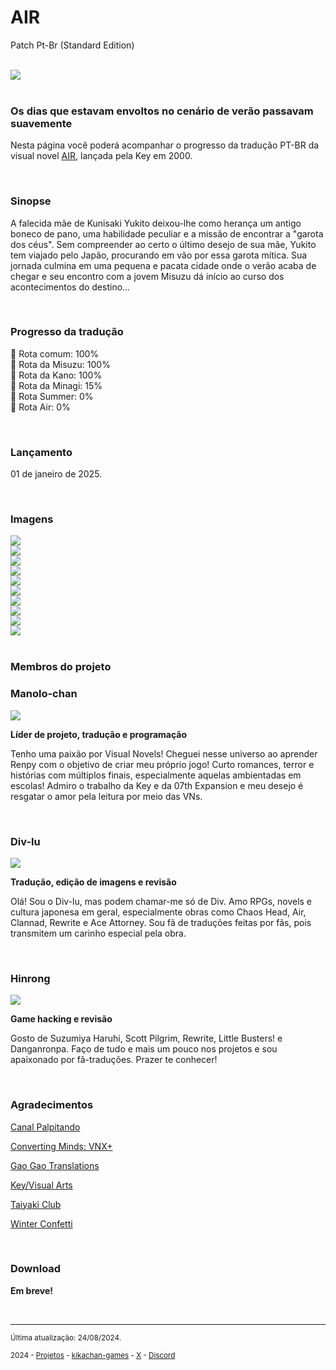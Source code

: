 <h1>AIR</h1>
<p>Patch Pt-Br (Standard Edition)</p>
<br/>
<img src="https://kikachangames.github.io/air/cover.jpeg">
<br/>
<br/>

<h3>Os dias que estavam envoltos no cenário de verão passavam suavemente</h3>
<p>Nesta página você poderá acompanhar o progresso da tradução PT-BR da visual novel <a href="https://vndb.org/v36" target="_blank"> AIR</a>, lançada pela Key em 2000.</p>
<br/>

<h3>Sinopse</h3>
<p>A falecida mãe de Kunisaki Yukito deixou-lhe como herança um antigo boneco de pano, uma habilidade peculiar e a missão de encontrar a "garota dos céus". Sem compreender ao certo o último desejo de sua mãe, Yukito tem viajado pelo Japão, procurando em vão por essa garota mítica. Sua jornada culmina em uma pequena e pacata cidade onde o verão acaba de chegar e seu encontro com a jovem Misuzu dá início ao curso dos acontecimentos do destino...</p>
<br/>

<h3>Progresso da tradução</h3>
<p>
    💚 Rota comum: 100%<br/>
    💚 Rota da Misuzu: 100%<br/>
    💚 Rota da Kano: 100%<br/>
    💙 Rota da Minagi: 15%<br/>
    💙 Rota Summer: 0%<br/>
    💙 Rota Air: 0%
</p>
<br/>

<h3>Lançamento</h3>
<p>01 de janeiro de 2025.</p>
<br/>

<h3>Imagens</h3>
<img src="https://kikachangames.github.io/air/air01.png">
<br/>
<img src="https://kikachangames.github.io/air/air02.png">
<br/>
<img src="https://kikachangames.github.io/air/air03.png">
<br/>
<img src="https://kikachangames.github.io/air/air04.png">
<br/>
<img src="https://kikachangames.github.io/air/air05.png">
<br/>
<img src="https://kikachangames.github.io/air/air06.png">
<br/>
<img src="https://kikachangames.github.io/air/air07.png">
<br/>
<img src="https://kikachangames.github.io/air/air08.png">
<br/>
<img src="https://kikachangames.github.io/air/air09.png">
<br/>
<img src="https://kikachangames.github.io/air/air10.png">
<br/>
<br/>

<h3>Membros do projeto</h3>

<h3>Manolo-chan</h3>
<img src="https://kikachangames.github.io/air/manolo.png">
<p><b>Líder de projeto, tradução e programação</b></p>
<p>Tenho uma paixão por Visual Novels! Cheguei nesse universo ao aprender Renpy com o objetivo de criar meu próprio jogo! Curto romances, terror e histórias com múltiplos finais, especialmente aquelas ambientadas em escolas! Admiro o trabalho da Key e da 07th Expansion e meu desejo é resgatar o amor pela leitura por meio das VNs.</p>
<br/>

<h3>Div-lu</h3>
<img src="https://kikachangames.github.io/air/div.png">
<p><b>Tradução, edição de imagens e revisão</b></p> 
<p>Olá! Sou o Div-lu, mas podem chamar-me só de Div. Amo RPGs, novels e cultura japonesa em geral, especialmente obras como Chaos Head, Air, Clannad, Rewrite e Ace Attorney. Sou fã de traduções feitas por fãs, pois transmitem um carinho especial pela obra.</p>
<br/>

<h3>Hinrong</h3>
<img src="https://kikachangames.github.io/air/hin.png">
<p><b>Game hacking e revisão</b></p>
<p>Gosto de Suzumiya Haruhi, Scott Pilgrim, Rewrite, Little Busters! e Danganronpa. Faço de tudo e mais um pouco nos projetos e sou apaixonado por fã-traduções. Prazer te conhecer!</p>
<br/>

<h3>Agradecimentos</h3>

<p><a href="https://www.youtube.com/@Palpitando_123" target="_blank">Canal Palpitando</a></p>
<p><a href="https://vnx.uvnworks.com/" target="_blank">Converting Minds: VNX+</a></p>
<p><a href="https://gaogaotranslation.wordpress.com/" target="_blank"> Gao Gao Translations</a></p>
<p><a href="https://key.visualarts.gr.jp/" target="_blank"> Key/Visual Arts</a></p>
<p><a href="https://taiyakiclub.wordpress.com/" target="_blank"> Taiyaki Club</a></p>
<p><a href="https://winter-confetti.blogspot.com/" target="_blank"> Winter Confetti</a></p>

<br/>

<h3>Download</h3>
<p><b>Em breve!</b></p>
<br/>

<hr>
<p><small>Última atualização: 24/08/2024.</small></p>
<p><small>2024 - <a href="https://kikachangames.github.io/projetos/">Projetos</a> - <a href="https://kikachan-games.itch.io/" target="_blank">kikachan-games</a> - <a href="https://twitter.com/kikachangames/" target="_blank">X</a> - <a href="https://discord.gg/jsm8yKtu2E" target="_blank">Discord</a></small></p>
